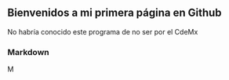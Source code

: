 ## Bienvenidos a mi primera página en Github
 No habría conocido este programa de no ser por el CdeMx

### Markdown

M
